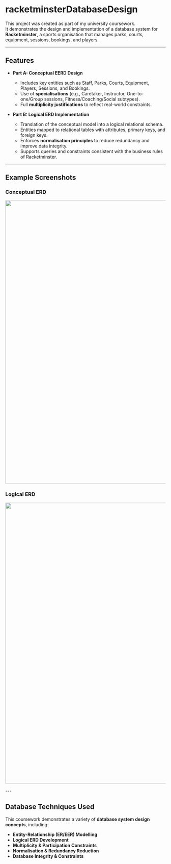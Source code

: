 # racketminsterDatabaseDesign


This project was created as part of my university coursework.  
It demonstrates the design and implementation of a database system for **Racketminster**, a sports organisation that manages parks, courts, equipment, sessions, bookings, and players.  

---

## Features  

- **Part A: Conceptual EERD Design**  
  - Includes key entities such as Staff, Parks, Courts, Equipment, Players, Sessions, and Bookings.  
  - Use of **specialisations** (e.g., Caretaker, Instructor, One-to-one/Group sessions, Fitness/Coaching/Social subtypes).  
  - Full **multiplicity justifications** to reflect real-world constraints.  

- **Part B: Logical ERD Implementation**  
  - Translation of the conceptual model into a logical relational schema.  
  - Entities mapped to relational tables with attributes, primary keys, and foreign keys.  
  - Enforces **normalisation principles** to reduce redundancy and improve data integrity.  
  - Supports queries and constraints consistent with the business rules of Racketminster.  

---

## Example Screenshots  

### Conceptual ERD  
<p align="center">
  <img width="1289" height="889" alt="image" src="https://github.com/user-attachments/assets/b55ea6ce-4faf-462e-a950-43b3082749c3" />
</p> 

### Logical ERD  
<p align="center">
  <img width="1253" height="881" alt="image" src="https://github.com/user-attachments/assets/ae615aa8-47dc-4437-a741-c0392c914f02" />
</p> 
---

## Database Techniques Used  

This coursework demonstrates a variety of **database system design concepts**, including:  

- **Entity-Relationship (ER/EER) Modelling**  
- **Logical ERD Development**  
- **Multiplicity & Participation Constraints**  
- **Normalisation & Redundancy Reduction**  
- **Database Integrity & Constraints**  


